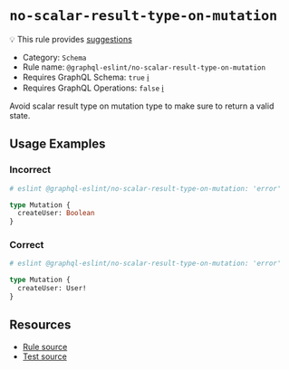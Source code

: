 # `no-scalar-result-type-on-mutation`

💡 This rule provides
[suggestions](https://eslint.org/docs/developer-guide/working-with-rules#providing-suggestions)

- Category: `Schema`
- Rule name: `@graphql-eslint/no-scalar-result-type-on-mutation`
- Requires GraphQL Schema: `true` [ℹ️](../../README.md#extended-linting-rules-with-graphql-schema)
- Requires GraphQL Operations: `false`
  [ℹ️](../../README.md#extended-linting-rules-with-siblings-operations)

Avoid scalar result type on mutation type to make sure to return a valid state.

## Usage Examples

### Incorrect

```graphql
# eslint @graphql-eslint/no-scalar-result-type-on-mutation: 'error'

type Mutation {
  createUser: Boolean
}
```

### Correct

```graphql
# eslint @graphql-eslint/no-scalar-result-type-on-mutation: 'error'

type Mutation {
  createUser: User!
}
```

## Resources

- [Rule source](https://github.com/B2o5T/graphql-eslint/tree/master/packages/plugin/src/rules/no-scalar-result-type-on-mutation.ts)
- [Test source](https://github.com/B2o5T/graphql-eslint/tree/master/packages/plugin/tests/no-scalar-result-type-on-mutation.spec.ts)
